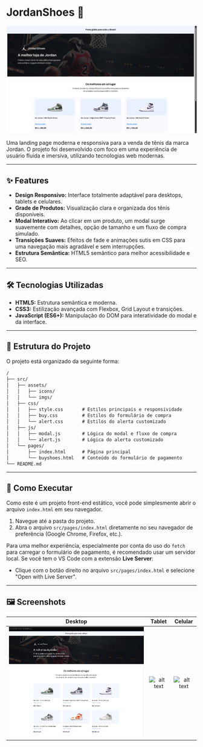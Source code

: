 # JordanShoes 👟

![JordanShoes Hero Section](/src/assets/icons/image.png)

Uma landing page moderna e responsiva para a venda de tênis da marca Jordan. O projeto foi desenvolvido com foco em uma experiência de usuário fluida e imersiva, utilizando tecnologias web modernas.

---

## ✨ Features

- **Design Responsivo:** Interface totalmente adaptável para desktops, tablets e celulares.
- **Grade de Produtos:** Visualização clara e organizada dos tênis disponíveis.
- **Modal Interativo:** Ao clicar em um produto, um modal surge suavemente com detalhes, opção de tamanho e um fluxo de compra simulado.
- **Transições Suaves:** Efeitos de fade e animações sutis em CSS para uma navegação mais agradável e sem interrupções.
- **Estrutura Semântica:** HTML5 semântico para melhor acessibilidade e SEO.

---

## 🛠️ Tecnologias Utilizadas

- **HTML5:** Estrutura semântica e moderna.
- **CSS3:** Estilização avançada com Flexbox, Grid Layout e transições.
- **JavaScript (ES6+):** Manipulação do DOM para interatividade do modal e da interface.

---

## 📂 Estrutura do Projeto

O projeto está organizado da seguinte forma:

```
/
├── src/
│   ├── assets/
│   │   ├── icons/
│   │   └── imgs/
│   ├── css/
│   │   ├── style.css       # Estilos principais e responsividade
│   │   ├── buy.css         # Estilos do formulário de compra
│   │   └── alert.css       # Estilos do alerta customizado
│   ├── js/
│   │   ├── modal.js        # Lógica do modal e fluxo de compra
│   │   └── alert.js        # Lógica do alerta customizado
│   └── pages/
│       ├── index.html      # Página principal
│       └── buyshoes.html   # Conteúdo do formulário de pagamento
└── README.md
```

---

## 🚀 Como Executar

Como este é um projeto front-end estático, você pode simplesmente abrir o arquivo `index.html` em seu navegador.

1. Navegue até a pasta do projeto.
2. Abra o arquivo `src/pages/index.html` diretamente no seu navegador de preferência (Google Chrome, Firefox, etc.).

Para uma melhor experiência, especialmente por conta do uso do `fetch` para carregar o formulário de pagamento, é recomendado usar um servidor local. Se você tem o VS Code com a extensão **Live Server**:

- Clique com o botão direito no arquivo `src/pages/index.html` e selecione "Open with Live Server".

---

## 🖼️ Screenshots

| Desktop | Tablet | Celular |
| :---: | :---: | :---: |
| ![alt text](/src/assets/imgs/desktop.png) | ![alt text](/src/assets/imgs/tablet.png.png) | ![alt text](/src/assets/imgs/mobile.pngimage-5.png) |
